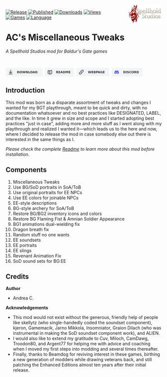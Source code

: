 <picture>
  <source media="(prefers-color-scheme: dark)" srcset="https://raw.githubusercontent.com/Spellhold-Studios/Spellhold-Studios.github.io/main/assets/images/shs-corner-logo.png" />
  <source media="(prefers-color-scheme: light)" srcset="https://raw.githubusercontent.com/Spellhold-Studios/Spellhold-Studios.github.io/main/assets/images/shs-corner-logo.png" />
  <img align="right" alt="SHS logo" src="https://raw.githubusercontent.com/Spellhold-Studios/Spellhold-Studios.github.io/main/assets/images/shs-corner-logo.png" width="22%">
</picture>

[![Release](https://img.shields.io/github/v/release/Spellhold-Studios/AC-Miscellaneous-Tweaks?include_prereleases&color=%2392403a)](https://github.com/Spellhold-Studios/AC-Miscellaneous-Tweaks/releases/latest)
[![Published](https://img.shields.io/github/release-date/Spellhold-Studios/AC-Miscellaneous-Tweaks?display_date=published_at&label=published&color=%2392403a)](https://github.com/Spellhold-Studios/AC-Miscellaneous-Tweaks/releases/latest)
[![Downloads](https://img.shields.io/github/downloads/Spellhold-Studios/AC-Miscellaneous-Tweaks/total?color=%2392403a)](https://github.com/Spellhold-Studios/AC-Miscellaneous-Tweaks/releases)
[![Views](https://badges.pufler.dev/visits/Spellhold-Studios/AC-Miscellaneous-Tweaks?label=views&color=%2392403a)](https://github.com/Spellhold-Studios/AC-Miscellaneous-Tweaks/releases)
<br>
[![Games](https://img.shields.io/badge/games-BG2%20%a0%20BGT%20%a0%20BG%3AEE%20%a0%20SoD%20%a0%20BG2%3AEE%20%a0%20EET-%2392403a)](https://github.com/Spellhold-Studios/AC-Miscellaneous-Tweaks/releases)
[![Language](https://img.shields.io/badge/language-en-%2392403a)](https://github.com/Spellhold-Studios/AC-Miscellaneous-Tweaks/releases)

<!--
Badges white space separator: %20%a0%20
Badges ":" (colon) symbol: %3A
Badges "-" (hyphen) symbol: --
Games full list: BG1 BG2 BGT BG%3AEE SoD BG2%3AEE EET IWD1 IWD2 IWD%3AEE PST PST%3AEE
IETF language tags: https://spellhold-studios.github.io/readmes/template-basic/ietf-lang-tags.pdf
Why some badges update slowly: https://github.com/pujux/badge-it/issues/78
-->

# AC's Miscellaneous Tweaks

*A Spellhold Studios mod for Baldur's Gate games*

<br>

[<img alt="Download" src="https://raw.githubusercontent.com/Spellhold-Studios/Spellhold-Studios.github.io/main/assets/buttons/download.svg" height="28">](https://github.com/Spellhold-Studios/AC-Miscellaneous-Tweaks/releases/latest)&nbsp;
[<img alt="Readme" src="https://raw.githubusercontent.com/Spellhold-Studios/Spellhold-Studios.github.io/main/assets/buttons/readme.svg" height="28">](https://spellhold-studios.github.io/readmes/ac-miscellaneous-tweaks/readme.txt)&nbsp;
[<img alt="Webpage" src="https://raw.githubusercontent.com/Spellhold-Studios/Spellhold-Studios.github.io/main/assets/buttons/webpage.svg" height="28">](https://spellhold-studios.github.io/)&nbsp;
[<img alt="Discord" src="https://raw.githubusercontent.com/Spellhold-Studios/Spellhold-Studios.github.io/main/assets/buttons/discord-blue.svg" height="28">](https://discord.gg/pE2Njbdb2a)

## Introduction

This mod was born as a disparate assortment of tweaks and changes I wanted for my BGT playthrough, meant to be quick and dirty, with no documentation whatsoever and no best practices like DESIGNATED, LABEL, and the like. In time it grew in size and scope and I started adopting best practices "just in case", adding more and more stuff as I went along with my playthrough and realized I wanted it—which leads us to the here and now, where I decided to release the mod in case somebody else out there is interested in the same things as I.

*Please check the complete [Readme](https://spellhold-studios.github.io/readmes/ac-miscellaneous-tweaks/readme.txt) to learn more about this mod before installation.*

## Components

1. Miscellaneous Tweaks
2. Use BG/SoD portraits in SoA/ToB
3. Use original portraits for EE NPCs
4. Use EE colors for joinable NPCs
5. EE-style descriptions
6. BG-style archery for SoA/ToB
7. Restore BG/BG2 inventory icons and colors
8. Restore BG Flaming Fist & Amnian Soldier Appearance
9. BG1 animations dual-wielding fix
10. Dragon breath fix
11. Random stuff no one wants
12. EE soundsets
13. EE portraits
14. EE slings
15. Revenant Animation Fix
16. SoD sound sets for BG:EE

## Credits

<!-- double space after each credits **Heading** if you don't need lists -->

**Author**  

- Andrea C.

**Acknowledgements**  

- This mod would not exist without the generous, friendly help of people like skellytz (who single-handedly coded the soundset component), kjeron, Gamemacik, Jarno Mikkola, Insomniator, Graion Dilach (who was instrumental in making the SoD soundset component work), and ALIEN.
- I would also like to extend my gratitude to Cuv, Miloch, CamDawg, Troodon80, and Argent77 for helping me with advice and coaching when I moved my first steps into modding and several times thereafter.
- Finally, thanks to Beamdog for reviving interest in these games, birthing a new generation of modders while drawing veterans back, and still patching the Enhanced Editions almost ten years after their initial release. 
